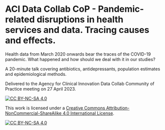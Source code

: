 # ACI Data Collab CoP - Pandemic-related disruptions in health services and data. Tracing causes and effects.
Health data from March 2020 onwards bear the traces of the COVID-19 pandemic. What happened and how should we deal with it in our studies?

A 20-minute talk covering antibiotics, antidepressants, population estimates and epidemiological methods.

Delivered to the Agency for Clinical Innovation Data Collab Community of Practice
meeting on 27 April 2023.

[![CC BY-NC-SA 4.0][cc-by-nc-sa-shield]][cc-by-nc-sa]

This work is licensed under a
[Creative Commons Attribution-NonCommercial-ShareAlike 4.0 International License][cc-by-nc-sa].

[![CC BY-NC-SA 4.0][cc-by-nc-sa-image]][cc-by-nc-sa]

[cc-by-nc-sa]: http://creativecommons.org/licenses/by-nc-sa/4.0/
[cc-by-nc-sa-image]: https://licensebuttons.net/l/by-nc-sa/4.0/88x31.png
[cc-by-nc-sa-shield]: https://img.shields.io/badge/License-CC%20BY--NC--SA%204.0-lightgrey.svg
